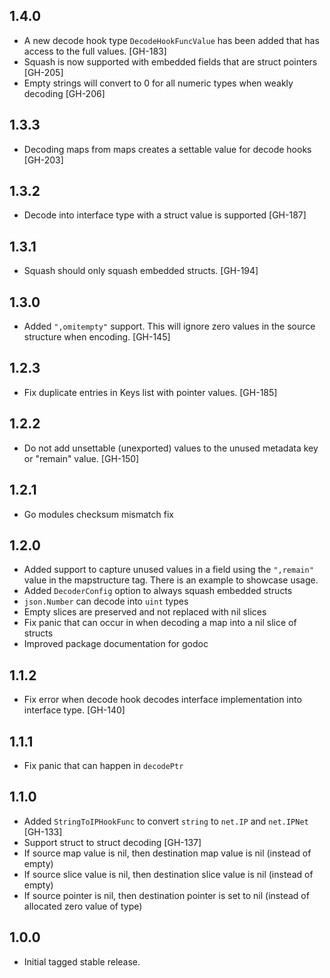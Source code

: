 ## 1.4.0

* A new decode hook type `DecodeHookFuncValue` has been added that has
  access to the full values. [GH-183]
* Squash is now supported with embedded fields that are struct pointers [GH-205]
* Empty strings will convert to 0 for all numeric types when weakly decoding [GH-206]

## 1.3.3

* Decoding maps from maps creates a settable value for decode hooks [GH-203]

## 1.3.2

* Decode into interface type with a struct value is supported [GH-187]

## 1.3.1

* Squash should only squash embedded structs. [GH-194]

## 1.3.0

* Added `",omitempty"` support. This will ignore zero values in the source
  structure when encoding. [GH-145]

## 1.2.3

* Fix duplicate entries in Keys list with pointer values. [GH-185]

## 1.2.2

* Do not add unsettable (unexported) values to the unused metadata key
  or "remain" value. [GH-150]

## 1.2.1

* Go modules checksum mismatch fix

## 1.2.0

* Added support to capture unused values in a field using the `",remain"` value
  in the mapstructure tag. There is an example to showcase usage.
* Added `DecoderConfig` option to always squash embedded structs
* `json.Number` can decode into `uint` types
* Empty slices are preserved and not replaced with nil slices
* Fix panic that can occur in when decoding a map into a nil slice of structs
* Improved package documentation for godoc

## 1.1.2

* Fix error when decode hook decodes interface implementation into interface
  type. [GH-140]

## 1.1.1

* Fix panic that can happen in `decodePtr`

## 1.1.0

* Added `StringToIPHookFunc` to convert `string` to `net.IP` and `net.IPNet` [GH-133]
* Support struct to struct decoding [GH-137]
* If source map value is nil, then destination map value is nil (instead of empty)
* If source slice value is nil, then destination slice value is nil (instead of empty)
* If source pointer is nil, then destination pointer is set to nil (instead of
  allocated zero value of type)

## 1.0.0

* Initial tagged stable release.
